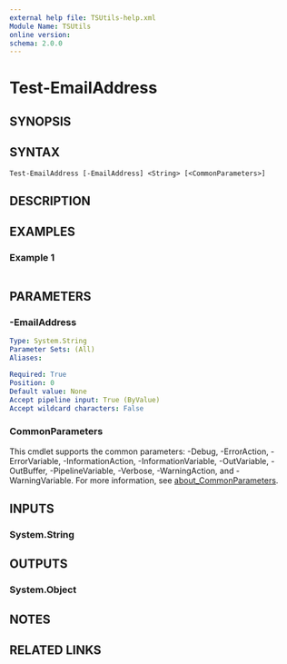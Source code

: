 ```yaml
---
external help file: TSUtils-help.xml
Module Name: TSUtils
online version:
schema: 2.0.0
---
```


# Test-EmailAddress

## SYNOPSIS


## SYNTAX

```
Test-EmailAddress [-EmailAddress] <String> [<CommonParameters>]
```

## DESCRIPTION


## EXAMPLES

### Example 1
```powershell

```



## PARAMETERS

### -EmailAddress


```yaml
Type: System.String
Parameter Sets: (All)
Aliases:

Required: True
Position: 0
Default value: None
Accept pipeline input: True (ByValue)
Accept wildcard characters: False
```

### CommonParameters
This cmdlet supports the common parameters: -Debug, -ErrorAction, -ErrorVariable, -InformationAction, -InformationVariable, -OutVariable, -OutBuffer, -PipelineVariable, -Verbose, -WarningAction, and -WarningVariable. For more information, see [about_CommonParameters](http://go.microsoft.com/fwlink/?LinkID=113216).

## INPUTS

### System.String

## OUTPUTS

### System.Object
## NOTES

## RELATED LINKS
